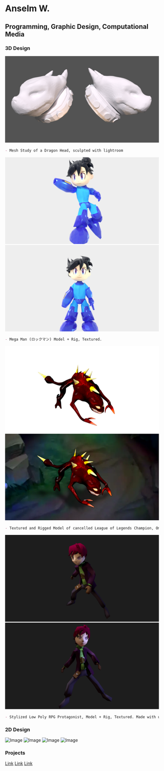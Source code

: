 # Anselm W.
## Programming, Graphic Design, Computational Media
### 3D Design

![Image](/images/3D/Port_DragonHeadStudy.png/)
```markdown
- Mesh Study of a Dragon Head, sculpted with lightroom
```

![Image](/images/3D/Port_MegaMan1.png/) ![Image](/images/3D/Port_MegaMan2.png/)
```markdown
- Mega Man (ロックマン) Model + Rig, Textured.
```

![Image](/images/3D/Port_OMEN.png/) ![Image](/images/3D/Port_OMEN2.png/)
```markdown
- Textured and Rigged Model of cancelled League of Legends Champion, Omen (Made directly from reference). Composited into game world, with cel shading outline.
```

![Image](/images/3D/Port_MiraKumomori.png/) ![Image](/images/3D/Port_MiraKumomori2.png/)
```markdown
- Stylized Low Poly RPG Protagonist, Model + Rig, Textured. Made with under 2000 tris.
```

### 2D Design
![Image](src)
![Image](src)
![Image](src)
![Image](src)

### Projects
[Link](url)
[Link](url)
[Link](url)
